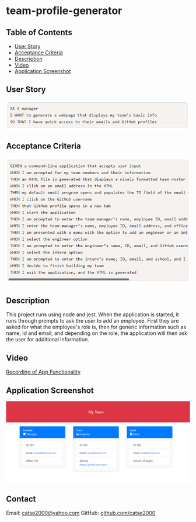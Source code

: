 # team-profile-generator

## Table of Contents
- [User Story](#User-Story)
- [Acceptance Criteria](#Acceptance-Criteria)
- [Description](#Description)
- [Video](#Video)
- [Application Screenshot](#Application-Screenshot)


## User Story
![User Story](./src/img/userStory.png)

## Acceptance Criteria
![Acceptance Criteria](./src/img/criteria.png)

## Description
This project runs using node and jest. When the application is started, it runs through prompts to ask the user to add an employee. First they are asked for what the employee's role is, then for generic information such as name, id and email, and depending on the role, the application will then ask the user for additional information. 

## Video
[Recording of App Functionality](https://drive.google.com/file/d/1T8RYdNMuyTnprJRemiyEQXWjxh1Yiu36/view)

## Application Screenshot
![App Screenshot](./src/img/screenshot.png)

## Contact
Email: [catse2000@yahoo.com](mailto:catse2000@yahoo.com)
GitHub: [github.com/catse2000](https:github.com/catse2000)
